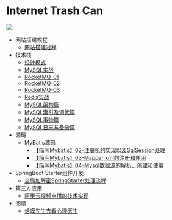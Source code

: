 # Internet Trash Can
<img src="https://ghchart.rshah.org/xbhog" />

* 网站搭建教程
  * [网站搭建过程](/docBlog/网站搭建过程.md)
* 技术栈
  * [设计模式](/docBlog/技术学习/设计模式.md)
  * [MySQL实战](/docBlog/技术学习/MySQL实战/全局锁、表锁以及行锁.md)
  * [RocketMQ-01](/docBlog/技术学习/RocketMQ-01.md)
  * [RocketMQ-02](/docBlog/技术学习/RocketMQ-02.md)
  * [RocketMQ-03](/docBlog/技术学习/RocketMQ-03.md)
  * [Redis实战](/docBlog/技术学习/Redis实战篇.md)
  * [MySQL架构篇](/docBlog/MySQL高级篇/MySQL架构篇.md)
  * [MySQL索引及调优篇](/docBlog/MySQL高级篇/MySQL索引及调优篇.md)
  * [MySQL事物篇](/docBlog/MySQL高级篇/MySQL事物篇.md)
  * [MySQL日志与备份篇](/docBlog/MySQL高级篇/MySQL日志与备份篇.md)
* 源码
  * MyBatis源码
    * [【简写Mybatis】02-注册机的实现以及SqlSession处理](/docBlog/技术学习/MyBatis源码/【简写Mybatis】02-注册机的实现以及SqlSession处理.md)
    * [【简写Mybatis】03-Mapper xml的注册和使用](/docBlog/技术学习/MyBatis源码/【简写Mybatis】03-Mapper%20xml的注册和使用.md)
    * [【简写Mybatis】04-Mysql数据源的解析、创建和使用](/docBlog/技术学习/MyBatis源码/【简写Mybatis】04-Mysql数据源的解析、创建和使用.md)
* SpringBoot Starter组件开发
  * [全局加解密SpringStarter处理流程](/docBlog/技术学习/SpringBoot组件开发/全局加解密SpringStarter处理流程.md)
* 第三方应用
  * [阿里云视频点播的技术实现](/docBlog/毕业设计/阿里云视频点播的技术实现.md)
* 阅读
  * [蛤蟆先生去看心理医生](/docBlog/非技术书籍阅读/蛤蟆先生去看心理医生.md)

[//]: # (* 算法思路汇总)

[//]: # ()
[//]: # (  * [lc450]&#40;/docBlog/算法思路汇总/lc450.md&#41; )

[//]: # ()
[//]: # (  * [lc236]&#40;/docBlog/算法思路汇总/lc236.md&#41; )

[//]: # ()
[//]: # (  * [lc77]&#40;/docBlog/算法思路汇总/lc77.md&#41; )

[//]: # ()
[//]: # (  * [lc17]&#40;/docBlog/算法思路汇总/lc17.md&#41; )

[//]: # ()
[//]: # (  * [lc39]&#40;/docBlog/算法思路汇总/lc39.md&#41; )

[//]: # ()
[//]: # (  * [lc236]&#40;/docBlog/算法思路汇总/lc236.md&#41; )

[//]: # ()
[//]: # (  * [lc450]&#40;/docBlog/算法思路汇总/lc450.md&#41; )

[//]: # ()
[//]: # (  * [回溯常用问题]&#40;/docBlog/算法思路汇总/回溯常用问题.md&#41; )

[//]: # ()
[//]: # (  * [回溯算法规则和模板]&#40;/docBlog/算法思路汇总/回溯算法规则和模板.md&#41; )

[//]: # (  )
[//]: # (* 八股记忆)

[//]: # ()
[//]: # (  * [2021.10.28]&#40;/docBlog/面试准备/八股记忆/2021.10.28&#41;)

[//]: # ()
[//]: # (  * [2021.10.31]&#40;/docBlog/面试准备/八股记忆/2021.10.31&#41;)

[//]: # ()
[//]: # (  * [2022.1.18]&#40;/docBlog/面试准备/八股记忆/2022.1.18&#41;)

[//]: # (  * [数据库八股]&#40;/docBlog/面试准备/八股记忆/数据库记忆.md&#41;)

[//]: # (  * [并发基础]&#40;/docBlog/面试准备/八股记忆/并发基础.md&#41;)

[//]: # (  * [并发基础2]&#40;/docBlog/面试准备/八股记忆/并发基础2.md&#41;)

[//]: # (  * [并发基础3]&#40;/docBlog/面试准备/八股记忆/并发基础3.md&#41;)

[//]: # (  * [DEMO]&#40;/docBlog/面试准备/八股记忆/并发基础3.md&#41;)